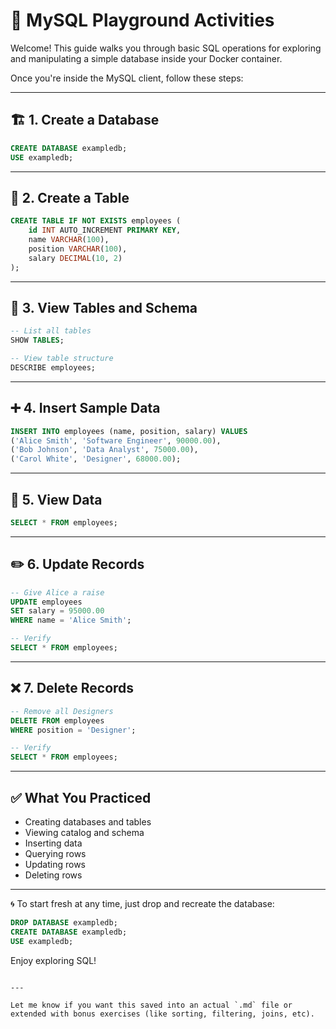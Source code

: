 
# 📘 MySQL Playground Activities

Welcome! This guide walks you through basic SQL operations for exploring and manipulating a simple database inside your Docker container.

Once you're inside the MySQL client, follow these steps:

---

## 🏗️ 1. Create a Database

```sql
CREATE DATABASE exampledb;
USE exampledb;
````

---

## 🧱 2. Create a Table

```sql
CREATE TABLE IF NOT EXISTS employees (
    id INT AUTO_INCREMENT PRIMARY KEY,
    name VARCHAR(100),
    position VARCHAR(100),
    salary DECIMAL(10, 2)
);
```

---

## 📂 3. View Tables and Schema

```sql
-- List all tables
SHOW TABLES;

-- View table structure
DESCRIBE employees;
```

---

## ➕ 4. Insert Sample Data

```sql
INSERT INTO employees (name, position, salary) VALUES
('Alice Smith', 'Software Engineer', 90000.00),
('Bob Johnson', 'Data Analyst', 75000.00),
('Carol White', 'Designer', 68000.00);
```

---

## 📄 5. View Data

```sql
SELECT * FROM employees;
```

---

## ✏️ 6. Update Records

```sql
-- Give Alice a raise
UPDATE employees
SET salary = 95000.00
WHERE name = 'Alice Smith';

-- Verify
SELECT * FROM employees;
```

---

## ❌ 7. Delete Records

```sql
-- Remove all Designers
DELETE FROM employees
WHERE position = 'Designer';

-- Verify
SELECT * FROM employees;
```

---

## ✅ What You Practiced

* Creating databases and tables
* Viewing catalog and schema
* Inserting data
* Querying rows
* Updating rows
* Deleting rows

---

🌀 To start fresh at any time, just drop and recreate the database:

```sql
DROP DATABASE exampledb;
CREATE DATABASE exampledb;
USE exampledb;
```

Enjoy exploring SQL!

```

---

Let me know if you want this saved into an actual `.md` file or extended with bonus exercises (like sorting, filtering, joins, etc).
```
